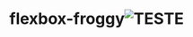 # flexbox-froggy![TESTE](https://user-images.githubusercontent.com/97961562/151706274-092189d6-dfef-4d0a-96f0-e634dd3ab856.png)
